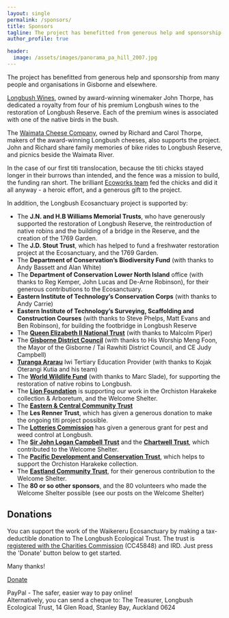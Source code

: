 ```yaml
---
layout: single
permalink: /sponsors/
title: Sponsors
tagline: The project has benefitted from generous help and sponsorship from many people and organisations in Gisborne and elsewhere.
author_profile: true

header:
  image: /assets/images/panorama_pa_hill_2007.jpg
---
```


The project has benefitted from generous help and sponsorship from many people and organisations in Gisborne and elsewhere.

[Longbush Wines](http://www.longbushwines.com/), owned by award-winning winemaker John Thorpe, has dedicated a royalty from four of his premium Longbush wines to the restoration of Longbush Reserve. Each of the premium wines is associated with one of the native birds in the bush.

The [Waimata Cheese Company](http://www.waimatacheese.co.nz/), owned by Richard and Carol Thorpe, makers of the award-winning Longbush cheeses, also supports the project. John and Richard share family memories of bike rides to Longbush Reserve, and picnics beside the Waimata River.

In the case of our first titi translocation, because the titi chicks stayed longer in their burrows than intended, and the fence was a mission to build, the funding ran short.  The brilliant [Ecoworks team](http://www.ecoworks.co.nz/) fed the chicks and did it all anyway - a heroic effort, and a generous gift  to the project.

In addition, the Longbush Ecosanctuary project is supported by:

- The **J.N. and H.B Williams Memorial Trusts**, who have generously supported the restoration of Longbush Reserve, the reintroduction of native robins and the building of a bridge in the Reserve, and the creation of the 1769 Garden.
- The **J.D. Stout Trust**, which has helped to fund a freshwater restoration project at the Ecosanctuary, and the 1769 Garden.
- The **Department of Conservation’s Biodiversity Fund** (with thanks to Andy Bassett and Alan White)
- The **Department of Conservation Lower North Island** office (with thanks to Reg Kemper, John Lucas and De-Arne Robinson), for their generous contributions to the Ecosanctuary.
- **Eastern Institute of Technology’s Conservation Corps** (with thanks to Andy Carrie)
- **Eastern Institute of Technology’s Surveying, Scaffolding and Construction Courses** (with thanks to Steve Phelps, Matt Evans and Ben Robinson), for building the footbridge in Longbush Reserve
- The **[Queen Elizabeth II National Trust](http://www.qe2.org.nz/)** (with thanks to Malcolm Piper)
- The **[Gisborne District Council](http://www.gdc.govt.nz/)** (with thanks to His Worship Meng Foon, the Mayor of the Gisborne / Tai Rawhiti District Council, and CE Judy Campbell)
- **[Turanga Ararau](http://turanga-ararau.org.nz/)** Iwi Tertiary Education Provider (with thanks to Kojak Oterangi Kutia and his team)
- The **[World Wildlife Fund](http://www.wwf.org.nz/)** (with thanks to Marc Slade), for supporting the restoration of native robins to Longbush.
- The **[Lion Foundation](http://www.lionfoundation.org.nz/)** is supporting our work in the Orchiston Harakeke collection & Arboretum, and the Welcome Shelter. 
- The **[Eastern & Central Community Trust](http://www.ecct.org.nz/)**
- The **Les Renner Trust**, which has given a generous donation to make the ongoing titi project possible.
- The **[Lotteries Commission](http://www.communitymatters.govt.nz/)** has given a generous grant for pest and weed control at Longbush.
- The **[Sir John Logan Campbell Trust](http://www.jlcampbell.co.nz/)** and the **[Chartwell Trust](http://www.chartwell.org.nz/)**, which contributed to the Welcome Shelter.
- The **[Pacific Development and Conservation Trust](http://www.communitymatters.govt.nz/Funding-and-grants---Trust-and-fellowship-Grants---Pacific-Development-and-Conservation-Trust)**, which helps to support the Orchiston Harakeke collection.
- The **[Eastland Community Trust](http://www.ect.org.nz/)**, for their generous contribution to the Welcome Shelter.
- The **80 or so other sponsors**, and the 80 volunteers who made the Welcome Shelter possible (see our posts on the Welcome Shelter)


## Donations
You can support the work of the Waikereru Ecosanctuary by making a tax-deductible donation to The Longbush Ecological Trust.  The trust is [registered with the Charities Commission](http://www.register.charities.govt.nz/CharitiesRegister/ViewCharity?accountId=4a114aba-0cc6-df11-bb8e-00155d741101&searchId=29d19fe4-563e-4a6c-adc0-e853b545662f&isGroup=False) (CC45848) and IRD.  Just press the 'Donate' button below to get started.

Many thanks!

<form action="https://www.paypal.com/cgi-bin/webscr" method="post">
  <input type="hidden" name="cmd" value="_s-xclick">
  <input type="hidden" name="hosted_button_id" value="PMWFG9GZWEDGW">
  <a href="#" class="btn btn--primary" name="submit">Donate</a>
  <img alt="" border="0" src="https://www.paypal.com/en_US/i/scr/pixel.gif" width="1" height="1" hidden="" style="display: none !important;">
</form>

PayPal - The safer, easier way to pay online!  
Alternatively, you can send a cheque to:
The Treasurer, 
Longbush Ecological Trust, 
14 Glen Road, 
Stanley Bay, 
Auckland 0624